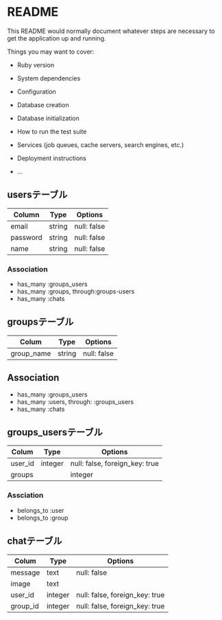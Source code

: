 # README

This README would normally document whatever steps are necessary to get the
application up and running.

Things you may want to cover:

* Ruby version

* System dependencies

* Configuration

* Database creation

* Database initialization

* How to run the test suite

* Services (job queues, cache servers, search engines, etc.)

* Deployment instructions

* ...

## usersテーブル

|Column|Type|Options|
|------|----|-------|
|email|string|null: false|
|password|string|null: false|
|name|string|null: false|

### Association
- has_many :groups_users
- has_many :groups, through:groups-users
- has_many :chats

## groupsテーブル

|Colum|Type|Options|
|-----|----|-------|
|group_name|string|null: false|

## Association
- has_many :groups_users
- has_many :users, through: :groups_users
- has_many :chats

## groups_usersテーブル

|Colum|Type|Options|
|-----|----|-------|
|user_id|integer|null: false, foreign_key: true|
|groups||integer|null: false, foreign_key: true|

### Assciation
- belongs_to :user
- belongs_to :group

## chatテーブル

|Colum|Type|Options|
|-----|----|-------|
|message|text|null: false|
|image|text||
|user_id|integer|null: false, foreign_key: true|
|group_id|integer|null: false, foreign_key: true|
